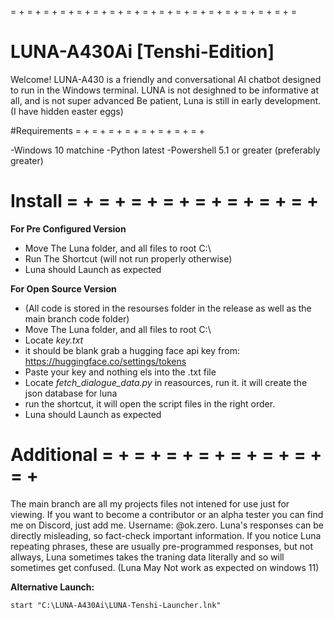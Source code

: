 = + = + = + = + = + = + = + = + = + = + = + = + = + = + = + = + = + =
# LUNA-A430Ai [Tenshi-Edition]

Welcome! LUNA-A430 is a friendly and conversational AI chatbot designed to run in the Windows terminal. LUNA is not desighned to be informative at all, and is not super advanced Be patient, Luna is still in early development. (I have hidden easter eggs)

#Requirements = + = + = + = + = + = + = + = + 

-Windows 10 matchine 
-Python latest 
-Powershell 5.1 or greater (preferably greater)

# Install = + = + = + = + = + = + = + = + 

**For Pre Configured Version**
- Move The Luna folder, and all files to root C:\
- Run The Shortcut (will not run properly otherwise)
- Luna should Launch as expected

**For Open Source Version**
- (All code is stored in the resourses folder in the release as well as the main branch code folder)
- Move The Luna folder, and all files to root C:\
- Locate *key.txt*
- it should be blank grab a hugging face api key from: https://huggingface.co/settings/tokens
- Paste your key and nothing els into the .txt file
- Locate *fetch_dialogue_data.py* in reasources, run it. it will create the json database for luna
- run the shortcut, it will open the script files in the right order. 
- Luna should Launch as expected

  
# Additional = + = + = + = + = + = + = + = + 
The main branch are all my projects files not intened for use just for viewing. If you want to become a contributor or an alpha tester you can find me on Discord, just add me. Username: @ok.zero. Luna's responses can be directly misleading, so fact-check important information. If you notice Luna repeating phrases, these are usually pre-programmed responses, but not allways, Luna sometimes takes the traning data literally and so will sometimes get confused. (Luna May Not work as expected on windows 11)

**Alternative Launch:**

```start "C:\LUNA-A430Ai\LUNA-Tenshi-Launcher.lnk" ```
